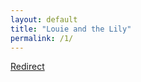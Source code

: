 ```yaml
---
layout: default
title: "Louie and the Lily"
permalink: /1/
---
```


<meta http-equiv="refresh" content="0; url=http://sutfinartindustries.com/louie-and-the-lily/" />
<p><a href="http://sutfinartindustries.com/louie-and-the-lily/">Redirect</a></p>
